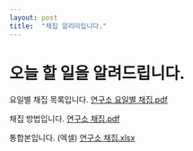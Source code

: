 ```yaml
---
layout: post
title:  "채집 알리미입니다."
---
```


# 오늘 할 일을 알려드립니다.

요일별 채집 목록입니다.
[연구소 요일별 채집.pdf](https://github.com/RI-Official/RI-Official.github.io/files/11363947/default.pdf)


채집 방법입니다.
[연구소 채집.pdf](https://github.com/RI-Official/RI-Official.github.io/files/11363953/default.pdf)

통합본입니다. (엑셀)
[연구소 채집.xlsx](https://github.com/RI-Official/RI-Official.github.io/files/11364064/default.xlsx)
 
